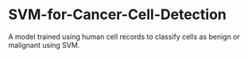 # SVM-for-Cancer-Cell-Detection
A model trained using human cell records to classify cells as benign or malignant using SVM.
